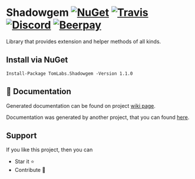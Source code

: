 # Shadowgem [![NuGet](https://img.shields.io/nuget/v/TomLabs.Shadowgem.svg)](https://www.nuget.org/packages/TomLabs.Shadowgem/) [![Travis](https://travis-ci.org/TomasBouda/Shadowgem.svg?branch=master)](https://travis-ci.org/TomasBouda/Shadowgem) [![Discord](https://img.shields.io/badge/chat-on%20discord-orange.svg)](https://discord.gg/jqWADRg) [![Beerpay](https://beerpay.io/TomasBouda/Shadowgem/badge.svg?style=beer-square)](https://beerpay.io/TomasBouda/Shadowgem) 
Library that provides extension and helper methods of all kinds.

## Install via NuGet

```
Install-Package TomLabs.Shadowgem -Version 1.1.0
```

## :scroll: Documentation
Generated documentation can be found on project [wiki page](https://github.com/TomasBouda/Shadowgem/wiki).

Documentation was generated by another project, that you can found [here](https://github.com/TomasBouda/Xml2Md).

## Support
If you like this project, then you can 
* Star it :star:
* Contribute :wave:
